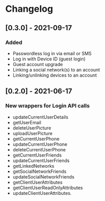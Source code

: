 # Changelog

## [0.3.0] - 2021-09-17

### Added
- Passwordless log in via email or SMS
- Log in with Device ID (guest login)
- Guest account upgrade
- Linking a social network(s) to an account
- Linking/unlinking devices to an account

## [0.2.0] - 2021-06-17

### New wrappers for Login API calls
- updateCurrentUserDetails
- getUserEmail
- deleteUserPicture
- uploadUserPicture
- getCurrentUserPhone
- updateCurrentUserPhone
- deleteCurrentUserPhone
- getCurrentUserFriends
- updateCurrentUserFriends
- getLinkedNetworks
- getSocialNetworkFriends
- updateSocialNetworkFriends
- getClientUserAttributes
- getClientUserReadOnlyAttributes
- updateClientUserAttributes.
